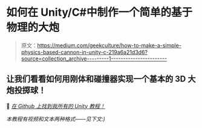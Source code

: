 # 如何在 Unity/C#中制作一个简单的基于物理的大炮

> 原文：<https://medium.com/geekculture/how-to-make-a-simple-physics-based-cannon-in-unity-c-219a6a21d3d6?source=collection_archive---------1----------------------->

## 让我们看看如何用刚体和碰撞器实现一个基本的 3D 大炮投掷球！

🚀 [*在 Github 上找到我所有的 Unity 教程！*](https://github.com/users/MinaPecheux/projects/1)

*本教程有视频和文本两种格式——见下文:)*